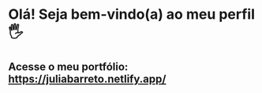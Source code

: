# Olá! Seja bem-vindo(a) ao meu perfil 🖐️

## Acesse o meu portfólio: https://juliabarreto.netlify.app/


